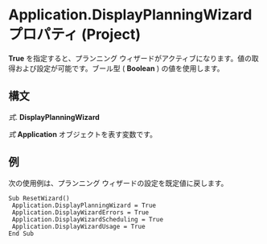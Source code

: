 
# Application.DisplayPlanningWizard プロパティ (Project)

 **True** を指定すると、プランニング ウィザードがアクティブになります。値の取得および設定が可能です。ブール型 ( **Boolean** ) の値を使用します。


## 構文

 _式_. **DisplayPlanningWizard**

 _式_ **Application** オブジェクトを表す変数です。


## 例

次の使用例は、プランニング ウィザードの設定を既定値に戻します。


```
Sub ResetWizard() 
 Application.DisplayPlanningWizard = True 
 Application.DisplayWizardErrors = True 
 Application.DisplayWizardScheduling = True 
 Application.DisplayWizardUsage = True 
End Sub
```

